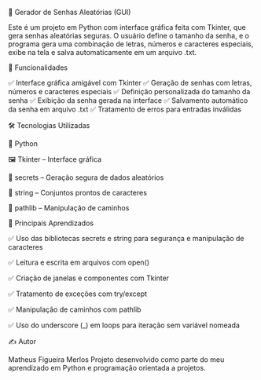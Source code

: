 🔐 Gerador de Senhas Aleatórias (GUI)

Este é um projeto em Python com interface gráfica feita com Tkinter, que gera senhas aleatórias seguras. O usuário define o tamanho da senha, e o programa gera uma combinação de letras, números e caracteres especiais, exibe na tela e salva automaticamente em um arquivo .txt.

📌 Funcionalidades

✅ Interface gráfica amigável com Tkinter
✅ Geração de senhas com letras, números e caracteres especiais
✅ Definição personalizada do tamanho da senha
✅ Exibição da senha gerada na interface
✅ Salvamento automático da senha em arquivo .txt
✅ Tratamento de erros para entradas inválidas

🛠 Tecnologias Utilizadas

🐍 Python

🖼️ Tkinter – Interface gráfica

🔐 secrets – Geração segura de dados aleatórios

🔡 string – Conjuntos prontos de caracteres

📁 pathlib – Manipulação de caminhos

🧠 Principais Aprendizados

✅ Uso das bibliotecas secrets e string para segurança e manipulação de caracteres

✅ Leitura e escrita em arquivos com open()

✅ Criação de janelas e componentes com Tkinter

✅ Tratamento de exceções com try/except

✅ Manipulação de caminhos com pathlib

✅ Uso do underscore (_) em loops para iteração sem variável nomeada

✍️ Autor

Matheus Figueira Merlos
Projeto desenvolvido como parte do meu aprendizado em Python e programação orientada a projetos.

